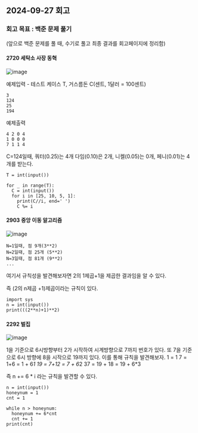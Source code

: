 ## 2024-09-27 회고
### 회고 목표 : 백준 문제 풀기

(앞으로 백준 문제를 풀 때, 수기로 풀고 최종 결과를 회고페이지에 정리함)

#### 2720 세탁소 사장 동혁
![image](https://github.com/user-attachments/assets/306ca043-1836-49bc-8558-649e7b7bbfbe)

예제입력 -  테스트 케이스 T, 거스름돈 C(센트, 1달러 = 100센트)
```
3
124
25
194
```

예제출력
```
4 2 0 4
1 0 0 0
7 1 1 4
```

C=124일때, 쿼터(0.25)는 4개 다임(0.10)은 2개, 니켈(0.05)는 0개, 페니(0.01)는 4개를 받는다.
```
T = int(input())

for _ in range(T):
  C = int(input())
  for i in [25, 10, 5, 1]:
    print(C//i, end=' ')
    C %= i
```

#### 2903 중앙 이동 알고리즘

![image](https://github.com/user-attachments/assets/9c6ef516-7180-482c-96b6-8e6c8b1adf0a)
```
N=1일때, 점 9개(3**2)
N=2일때, 점 25개 (5**2)
N=3일때, 점 81개 (9**2)
...
```
여기서 규칙성을 발견해보자면 2의 1제곱+1을 제곱한 결과임을 알 수 있다.

즉 (2의 n제곱 +1)제곱이라는 규칙이 있다.

```
import sys
n = int(input())
print(((2**n)+1)**2)
```


#### 2292 벌집
![image](https://github.com/user-attachments/assets/d2895acc-3fdc-419c-82f8-72844e8f05ae)

1을 기준으로 6시방향부터 2가 시작하여 시계방향으로 7까지 번호가 있다.
또 7을 기준으로 6시 방향에 8을 시작으로 19까지 있다. 
이를 통해 규칙을 발견해보자.
1 = 1
7 = 1+6 = 1 + 6*1
19 = 7+12 = 7 + 6*2
37 = 19 + 18 = 19 + 6*3

즉 n += 6 * i 라는 규칙을 발견할 수 있다.

```
n = int(input())
honeynum = 1
cnt = 1

while n > honeynum:
  honeynum += 6*cnt
  cnt += 1
print(cnt)
```
